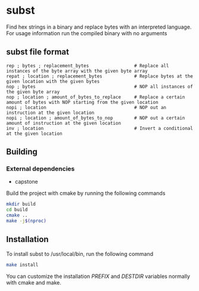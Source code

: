 # subst

Find hex strings in a binary and replace bytes with an interpreted language. For usage information run the compiled binary with no arguments

## subst file format
```
rep ; bytes ; replacement_bytes					# Replace all instances of the byte array with the given byte array
repat ; location ; replacement_bytes			# Replace bytes at the given location with the given bytes
nop ; bytes										# NOP all instances of the given byte array
nop ; location ; amount_of_bytes_to_replace		# Replace a certain amount of bytes with NOP starting from the given location
nopi ; location                                 # NOP out an instruction at the given location
nopi ; location ; amount_of_bytes_to_nop        # NOP out a certain amount of instruction at the given location
inv ; location									# Invert a conditional at the given location
```

## Building

### External dependencies
- capstone

Build the project with cmake by running the following commands
```sh
mkdir build
cd build
cmake ..
make -j$(nproc)
```

## Installation
To install subst to /usr/local/bin, run the following command
```sh
make install
```
You can customize the installation *PREFIX* and *DESTDIR* variables normally with cmake and make.
